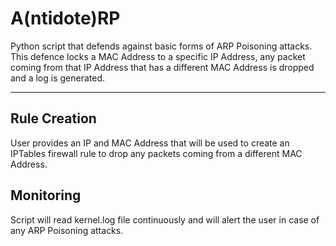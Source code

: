# A(ntidote)RP

Python script that defends against basic forms of ARP Poisoning attacks. This defence locks a MAC Address to a specific IP Address, any packet coming from that IP Address that has a different MAC Address is dropped and a log is generated.

------------

## Rule Creation

User provides an IP and MAC Address that will be used to create an IPTables firewall rule to drop any packets coming from a different MAC Address.

## Monitoring

Script will read kernel.log file continuously and will alert the user in case of any ARP Poisoning attacks.
